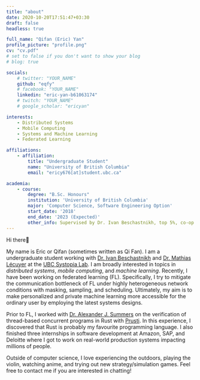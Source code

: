 ```yaml
---
title: "about"
date: 2020-10-20T17:51:47+03:30
draft: false
headless: true

full_name: "Qifan (Eric) Yan"
profile_picture: "profile.png"
cv: "cv.pdf"
# set to false if you don't want to show your blog
# blog: true

socials:
    # twitter: "YOUR_NAME"
    github: "eqfy"
    # facebook: "YOUR_NAME"
    linkedin: "eric-yan-b61063174"
    # twitch: "YOUR_NAME"
    # google_scholar: "ericyan"

interests:
    - Distributed Systems
    - Mobile Computing
    - Systems and Machine Learning
    - Federated Learning

affiliations:
    - affiliation:
        title: "Undergraduate Student"
        name: "University of British Columbia"
        email: "ericy676[at]student.ubc.ca"

academia:
    - course:
        degree: "B.Sc. Honours"
        institution: 'University of British Columbia'
        major: 'Computer Science, Software Engineering Option'
        start_date: '2018'
        end_date: '2023 (Expected)'
        other_info: Supervised by Dr. Ivan Beschastnikh, top 5%, co-op program
---
```


Hi there👋

My name is Eric or Qifan (sometimes written as Qi Fan). I am a undergraduate student working with [Dr. Ivan Beschastnikh](https://www.cs.ubc.ca/~bestchai/) and [Dr. Mathias Lécuyer](http://mathias.lecuyer.me/) at the [UBC Systopia Lab](https://systopia.cs.ubc.ca/). I am broadly interested in topics in *distributed systems*, *mobile computing*, and *machine learning*. Recently, I have been working on federated learning (FL). Specifically, I try to mitigate the communication bottleneck of FL under highly heterogeneous network conditions with masking, sampling, and scheduling. Ultimately, my aim is to make personalized and private machine learning more accessible for the ordinary user by employing the latest systems designs.

Prior to FL, I worked with [Dr. Alexander J. Summers](https://www.cs.ubc.ca/~alexsumm/) on the verification of thread-based concurrent programs in Rust with [Prusti](https://www.pm.inf.ethz.ch/research/prusti.html). In this experience, I discovered that Rust is probably my favourite programming language. I also finished three internships in software development at Amazon, SAP, and Deloitte where I got to work on real-world production systems impacting millions of people.

Outside of computer science, I love experiencing the outdoors, playing the violin, watching anime, and trying out new strategy/simulation games. Feel free to contact me if you are interested in chatting!
